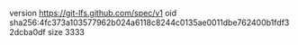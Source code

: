 version https://git-lfs.github.com/spec/v1
oid sha256:4fc373a103577962b024a6118c8244c0135ae0011dbe762400b1fdf32dcba0df
size 3333
